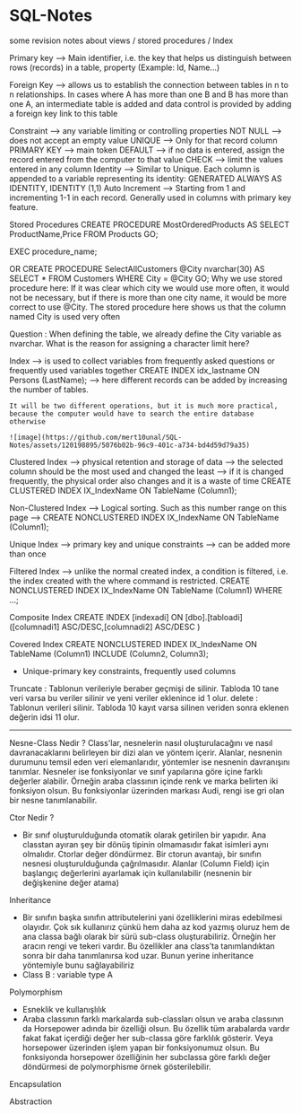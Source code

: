 # SQL-Notes
some revision notes about views / stored procedures / Index

Primary key
--> Main identifier, i.e. the key that helps us distinguish between rows (records) in a table, property (Example: Id, Name...)

Foreign Key
--> allows us to establish the connection between tables in n to n relationships. In cases where A has more than one B and B has more than one A, an intermediate table is added and data control is provided by adding a foreign key link to this table

Constraint
--> any variable limiting or controlling properties
    NOT NULL --> does not accept an empty value
    UNIQUE --> Only for that record column
    PRIMARY KEY --> main token
    DEFAULT --> if no data is entered, assign the record entered from the computer to that value
    CHECK --> limit the values entered in any column
    Identity --> Similar to Unique. Each column is appended to a variable representing its identity: GENERATED ALWAYS AS IDENTITY, IDENTITY (1,1) 
    Auto Increment --> Starting from 1 and incrementing 1-1 in each record. Generally used in columns with primary key feature.

Stored Procedures
CREATE PROCEDURE MostOrderedProducts
AS
SELECT ProductName,Price FROM Products
GO;

EXEC procedure_name;

OR
CREATE PROCEDURE SelectAllCustomers @City nvarchar(30)
AS
SELECT * FROM Customers WHERE City = @City
GO;
Why we use stored procedure here: If it was clear which city we would use more often, it would not be necessary, but if there is more than one city name, it would be more correct to use @City. The stored procedure here shows us that the column named City is used very often

Question : When defining the table, we already define the City variable as nvarchar. What is the reason for assigning a character limit here?

Index
--> is used to collect variables from frequently asked questions or frequently used variables together
    CREATE INDEX idx_lastname
    ON Persons (LastName); --> here different records can be added by increasing the number of tables.
    
    It will be two different operations, but it is much more practical, because the computer would have to search the entire database otherwise
    
    ![image](https://github.com/mert10unal/SQL-Notes/assets/120198895/5076b02b-96c9-401c-a734-bd4d59d79a35)

Clustered Index
--> physical retention and storage of data
--> the selected column should be the most used and changed the least --> if it is changed frequently, the physical order also changes and it is a waste of time
CREATE CLUSTERED INDEX IX_IndexName ON TableName (Column1);

Non-Clustered Index
--> Logical sorting. Such as this number range on this page
--> CREATE NONCLUSTERED INDEX IX_IndexName ON TableName (Column1);

Unique Index
--> primary key and unique constraints
--> can be added more than once

Filtered Index
--> unlike the normal created index, a condition is filtered, i.e. the index created with the where command is restricted.
CREATE NONCLUSTERED INDEX IX_IndexName ON TableName (Column1) WHERE ...;

Composite Index
CREATE INDEX [indexadi] ON [dbo].[tabloadi] ([columnadi1] ASC/DESC,[columnadi2] ASC/DESC )

Covered Index
CREATE NONCLUSTERED INDEX IX_IndexName ON TableName (Column1) INCLUDE (Column2, Column3);


* Unique-primary key constraints, frequently used columns

Truncate :  Tablonun verileriyle beraber geçmişi de silinir. Tabloda 10 tane veri varsa bu veriler silinir ve yeni veriler eklenince id 1 olur.
delete : Tablonun verileri silinir. Tabloda 10 kayıt varsa silinen veriden sonra eklenen değerin idsi 11 olur.

__________________________________________________________________________________________________________________________________________

Nesne-Class Nedir ?
Class'lar, nesnelerin nasıl oluşturulacağını ve nasıl davranacaklarını belirleyen bir dizi alan ve yöntem içerir. Alanlar, nesnenin durumunu temsil eden veri elemanlarıdır, yöntemler ise nesnenin davranışını tanımlar. Nesneler ise fonksiyonlar ve sınıf yapılarına göre içine farklı değerler alabilir. Örneğin araba classının içinde renk ve marka belirten iki fonksiyon olsun. Bu fonksiyonlar üzerinden markası Audi, rengi ise gri olan bir nesne tanımlanabilir.

Ctor Nedir ?
- Bir sınıf oluşturulduğunda otomatik olarak getirilen bir yapıdır. Ana classtan ayıran şey bir dönüş tipinin olmamasıdır fakat isimleri aynı olmalıdır. Ctorlar değer döndürmez. Bir ctorun avantajı, bir sınıfın nesnesi oluşturulduğunda çağrılmasıdır. Alanlar (Column Field) için başlangıç değerlerini ayarlamak için kullanılabilir (nesnenin bir değişkenine değer atama)


Inheritance
- Bir sınıfın başka sınıfın attributelerini yani özelliklerini miras edebilmesi olayıdır. Çok sık kullanırız çünkü hem daha az kod yazmış oluruz hem de ana classa bağlı olarak bir sürü sub-class oluşturabiliriz. Örneğin her aracın rengi ve tekeri vardır. Bu özellikler ana class’ta tanımlandıktan sonra bir daha tanımlanırsa kod uzar. Bunun yerine inheritance yöntemiyle bunu sağlayabiliriz
- Class B : variable type A


Polymorphism
- Esneklik ve kullanışlılık
- Araba classının farklı markalarda sub-classları olsun ve araba classının da Horsepower adında bir özelliği olsun. Bu özellik tüm arabalarda vardır fakat fakat içerdiği değer her sub-classa göre farklılık gösterir. Veya horsepower üzerinden işlem yapan bir fonksiyonumuz olsun. Bu fonksiyonda horsepower özelliğinin her subclassa göre farklı değer döndürmesi de polymorphisme örnek gösterilebilir.


Encapsulation


Abstraction

